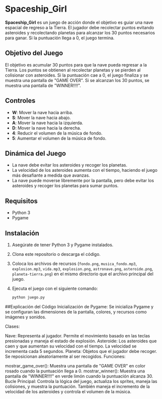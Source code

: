 # Spaceship_Girl

**Spaceship_Girl** es un juego de acción donde el objetivo es guiar una nave espacial de regreso a la Tierra. El jugador debe recolectar puntos evitando asteroides y recolectando planetas para alcanzar los 30 puntos necesarios para ganar. Si la puntuación llega a 0, el juego termina.

## Objetivo del Juego

El objetivo es acumular 30 puntos para que la nave pueda regresar a la Tierra. Los puntos se obtienen al recolectar planetas y se pierden al colisionar con asteroides. Si la puntuación cae a 0, el juego finaliza y se muestra una pantalla de "GAME OVER". Si se alcanzan los 30 puntos, se muestra una pantalla de "WINNER!!!!".

## Controles

- **W**: Mover la nave hacia arriba.
- **S**: Mover la nave hacia abajo.
- **A**: Mover la nave hacia la izquierda.
- **D**: Mover la nave hacia la derecha.
- **4**: Reducir el volumen de la música de fondo.
- **5**: Aumentar el volumen de la música de fondo.

## Dinámica del Juego

- La nave debe evitar los asteroides y recoger los planetas.
- La velocidad de los asteroides aumenta con el tiempo, haciendo el juego más desafiante a medida que avanzas.
- La nave puede moverse libremente por la pantalla, pero debe evitar los asteroides y recoger los planetas para sumar puntos.

## Requisitos

- Python 3
- Pygame

## Instalación

1. Asegúrate de tener Python 3 y Pygame instalados.
2. Clona este repositorio o descarga el código.
3. Coloca los archivos de recursos (`fondo.png`, `musica_fondo.mp3`, `explosion.mp3`, `vida.mp3`, `explosion.png`, `astronave.png`, `asteroide.png`, `planeta-tierra.png`) en el mismo directorio que el archivo principal del juego.
4. Ejecuta el juego con el siguiente comando:

   ```bash
   python juego.py


##Explicación del Código
Inicialización de Pygame: Se inicializa Pygame y se configuran las dimensiones de la pantalla, colores, y recursos como imágenes y sonidos.

Clases:

Nave: Representa al jugador. Permite el movimiento basado en las teclas presionadas y maneja el estado de explosión.
Asteroide: Los asteroides que caen y que aumentan su velocidad con el tiempo. La velocidad se incrementa cada 5 segundos.
Planeta: Objetos que el jugador debe recoger. Se reposicionan aleatoriamente al ser recogidos.
Funciones:

mostrar_game_over(): Muestra una pantalla de "GAME OVER" en color rosado cuando la puntuación llega a 0.
mostrar_winner(): Muestra una pantalla de "WINNER!!!!" en verde limón cuando la puntuación alcanza 30.
Bucle Principal: Controla la lógica del juego, actualiza los sprites, maneja las colisiones, y muestra la puntuación. También maneja el incremento de la velocidad de los asteroides y controla el volumen de la música.
